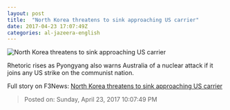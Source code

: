 ```yaml
---
layout: post
title:  "North Korea threatens to sink approaching US carrier"
date: 2017-04-23 17:07:49Z
categories: al-jazeera-english
---
```


![North Korea threatens to sink approaching US carrier](http://www.aljazeera.com/mritems/Images/2017/4/23/4c7a833359f64cf494df1e2b103eacf1_18.jpg)

Rhetoric rises as Pyongyang also warns Australia of a nuclear attack if it joins any US strike on the communist nation.


Full story on F3News: [North Korea threatens to sink approaching US carrier](http://www.f3nws.com/n/rCZJNB)

> Posted on: Sunday, April 23, 2017 10:07:49 PM
